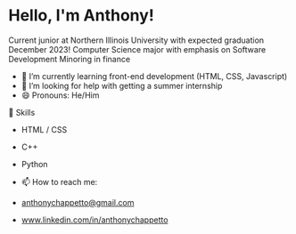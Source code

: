 # Hello, I'm Anthony!

Current junior at Northern Illinois University with expected graduation December 2023!
Computer Science major with emphasis on Software Development
Minoring in finance

- 🌱 I’m currently learning front-end development (HTML, CSS, Javascript)
- 🤔 I’m looking for help with getting a summer internship
- 😄 Pronouns: He/Him

🔭 Skills
- HTML / CSS
- C++
- Python

- 📫 How to reach me:
-  anthonychappetto@gmail.com
-  www.linkedin.com/in/anthonychappetto
